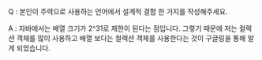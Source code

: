 Q : 본인이 주력으로 사용하는 언어에서 설계적 결함 한 가지를 작성해주세요.

A : 자바에서는 배열 크기가 2^31로 제한이 된다는 점입니다. 그렇기 때문에 저는 컬렉션 객체를 많이 사용하고 배열 보다는 컬렉션 객체를 사용한다는 것이 구글링을 통해 알게 되었습니다.
